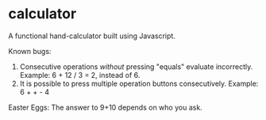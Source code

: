 # calculator
A functional hand-calculator built using Javascript. 

Known bugs:
  1) Consecutive operations *without* pressing "equals" evaluate incorrectly. Example: 6 + 12 / 3 = 2, instead of 6. 
  2) It is possible to press multiple operation buttons consecutively. Example: 6 + + - 4

Easter Eggs: 
The answer to 9+10 depends on who you ask. 
